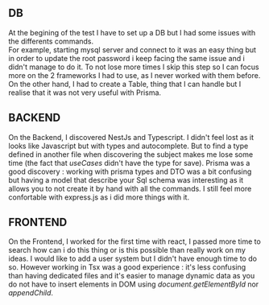 DB
---
At the begining of the test I have to set up a DB but I had some issues with the differents commands. <br/>
For example, starting mysql server and connect to it was an easy thing but in order to update the root password i keep facing the same issue and i didn't manage to do it. To not lose more times I skip this step so I can focus more on the 2 frameworks I had to use, as I never worked with them before. <br />
On the other hand, I had to create a Table, thing that I can handle but I realise that it was not very useful with Prisma.

BACKEND
---
On the Backend, I discovered NestJs and Typescript. I didn't feel lost as it looks like Javascript but with types and autocomplete. But to find a type defined in another file when discovering the subject makes me lose some time (the fact that _useCases_ didn't have the type for save).
Prisma was a good discovery : working with prisma types and DTO was a bit confusing but having a model that describe your Sql schema was interesting as it allows you to not create it by hand with all the commands.
I still feel more confortable with express.js as i did more things with it.

FRONTEND
---
On the Frontend, I worked for the first time with react, I passed more time to search how can i do this thing or is this possible than really work on my ideas. I would like to add a user system but I didn't have enough time to do so. However working in Tsx was a good experience : it's less confusing than having dedicated files and it's easier to manage dynamic data as you do not have to insert elements in DOM using _document.getElementById_ nor _appendChild_.